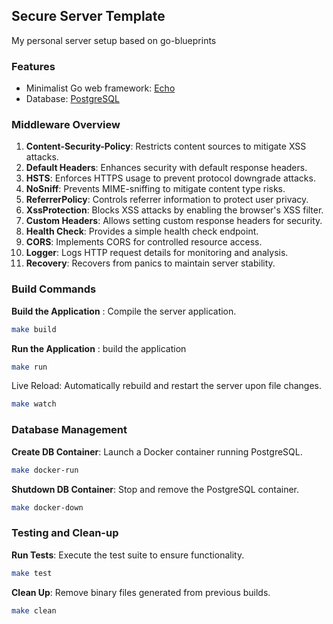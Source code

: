 ## Secure Server Template

My personal server setup based on go-blueprints 

### Features
- Minimalist Go web framework: [Echo](https://github.com/labstack/echo)
- Database: [PostgreSQL](https://www.postgresql.org/)

### Middleware Overview

1. **Content-Security-Policy**: Restricts content sources to mitigate XSS attacks.
2. **Default Headers**: Enhances security with default response headers.
3. **HSTS**: Enforces HTTPS usage to prevent protocol downgrade attacks.
4. **NoSniff**: Prevents MIME-sniffing to mitigate content type risks.
5. **ReferrerPolicy**: Controls referrer information to protect user privacy.
6. **XssProtection**: Blocks XSS attacks by enabling the browser's XSS filter.
7. **Custom Headers**: Allows setting custom response headers for security.
8. **Health Check**: Provides a simple health check endpoint.
9. **CORS**: Implements CORS for controlled resource access.
10. **Logger**: Logs HTTP request details for monitoring and analysis.
11. **Recovery**: Recovers from panics to maintain server stability.

### Build Commands

**Build the Application** : Compile the server application.
```bash
make build
```

**Run the Application** : build the application
```bash
make run
```

Live Reload: Automatically rebuild and restart the server upon file changes.
```bash
make watch
```

### Database Management

**Create DB Container**: Launch a Docker container running PostgreSQL.
```bash
make docker-run
```

**Shutdown DB Container**: Stop and remove the PostgreSQL container.
```bash
make docker-down
```

### Testing and Clean-up
**Run Tests**: Execute the test suite to ensure functionality.

```bash
make test
```

**Clean Up**: Remove binary files generated from previous builds.
```bash
make clean
```
